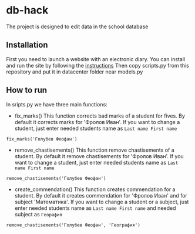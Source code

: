 # db-hack
The project is designed to edit data in the school database

## Installation
First you need to launch a website with an electronic diary. You can install and run the site by following the [instructions](https://github.com/devmanorg/e-diary#readme)
Then copy scripts.py from this repository and put it in datacenter folder near models.py

## How to run
In sripts.py we have three main functions:

- fix_marks()
This function corrects bad marks of a student for fives.
By default it corrects marks for 'Фролов Иван'. If you want to change a student, just enter needed students name as `Last name First name`

```shell
fix_marks('Голубев Феофан')
```

- remove_chastisements()
This function remove chastisements of a student.
By default it remove chastisements for 'Фролов Иван'. If you want to change a student, just enter needed students name as `Last name First name`

```shell
remove_chastisements('Голубев Феофан')
```

- create_commendation()
This function creates commendation for a student.
By default it creates commendation for 'Фролов Иван' and for subject 'Математика'. If you want to change a student or a subject, just enter needed students name as `Last name First name` and needed subject as `Георафия`

```shell
remove_chastisements('Голубев Феофан', 'География')
```
